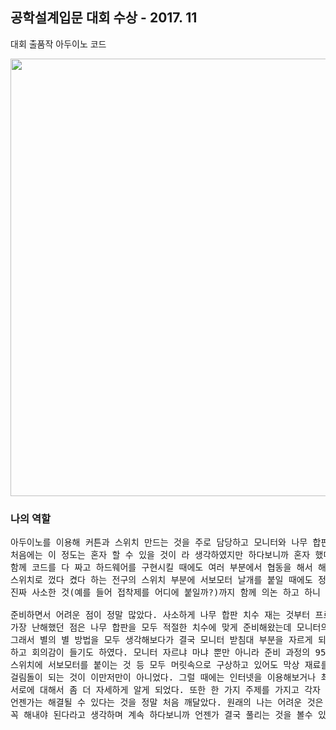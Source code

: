 
## 공학설계입문 대회 수상 - 2017. 11

대회 출품작 아두이노 코드

<p align="center">
  <img width=700 src="https://user-images.githubusercontent.com/80872528/117563867-ace9cb80-b0e3-11eb-986c-f3c95858a61b.png">
</p>

### 나의 역할

<pre>
아두이노를 이용해 커튼과 스위치 만드는 것을 주로 담당하고 모니터와 나무 합판을 합치는 것을 보조 담당했다. 구체적으로는 커튼과 스위치 전체 구성과 코드 짜기, 도선 정리를 하였다. 
처음에는 이 정도는 혼자 할 수 있을 것이 라 생각하였지만 하다보니까 혼자 했다면 절대 해내지 못했을 것이다. 아두이노 나노라는 유용한 제품을 친구를 통해서 알았으며 
함께 코드를 다 짜고 하드웨어를 구현시킬 때에도 여러 부분에서 협동을 해서 해낼 수 있었다. 커튼을 만들 때에도 머리를 맞대니 좀 더 간결하게 쉽게 만들 수 있었고 
스위치로 껐다 켰다 하는 전구의 스위치 부분에 서보모터 날개를 붙일 때에도 정말 애먹었는 데 결국에는 해낼 수 있었다. 
진짜 사소한 것(예를 들어 접착제를 어디에 붙일까?)까지 함께 의논 하고 하니 쉽고 빠르게 일을 진행할 수 있었다.

준비하면서 어려운 점이 정말 많았다. 사소하게 나무 합판 치수 재는 것부터 프로그램 코딩하는 것까지 종류도 다양했다. 
가장 난해했던 점은 나무 합판을 모두 적절한 치수에 맞게 준비해왔는데 모니터의 받침대 높이 약 7cm 때문에 직사각형 안에 모니터가 들어가지 않는 것이다. 
그래서 별의 별 방법을 모두 생각해보다가 결국 모니터 받침대 부분을 자르게 되었다. 아무리 대회를 위해서라 지만 좀 아깝기도 하였고 왜 모니터 받침대 높이를 처음부터 생각하지 않았을까 
하고 회의감이 들기도 하였다. 모니터 자르냐 마냐 뿐만 아니라 준비 과정의 95%가 총체적 난국이었다. 그저 사소하게 커튼 만드는 것, 스위치 만드는 것, 코드 한 줄 한 줄 짜는 것, 
스위치에 서보모터를 붙이는 것 등 모두 머릿속으로 구상하고 있어도 막상 재료를 다이소에 가서 사려고 하고 코드를 손으로 쳐보고 실제로 서보모터를 붙여보니 현실적인 문제에 부딪히게 되며 
걸림돌이 되는 것이 이만저만이 아니었다. 그럴 때에는 인터넷을 이용해보거나 최대한 비슷한 다른 방법을 동원해 해결하고자 정말 많이 노력하 였다. 또한 이번에 프로젝트 협동을 하면서 
서로에 대해서 좀 더 자세하게 알게 되었다. 또한 한 가지 주제를 가지고 각자 의견을 내면서 수렴하는 법도 제대로 배우는 계기가 되었고 아무리 어렵고 힘든 문제라도 계속 하다보면 
언젠가는 해결될 수 있다는 것을 정말 처음 깨달았다. 원래의 나는 어려운 것은 뛰어넘고 할 수 있는 것부터 하자라고 보통 생각해온 편이다. 하지만 이번 프로젝트에서 안 되는 것을 붙들고 
꼭 해내야 된다라고 생각하며 계속 하다보니까 언젠가 결국 풀리는 것을 볼수 있었다. 그리고 꼭 어려운 문제를 뛰어넘지 않아도 일이 결국에는 풀릴 수 있구나라는 것을 제대로 느낄 수 있었다.
</pre>


